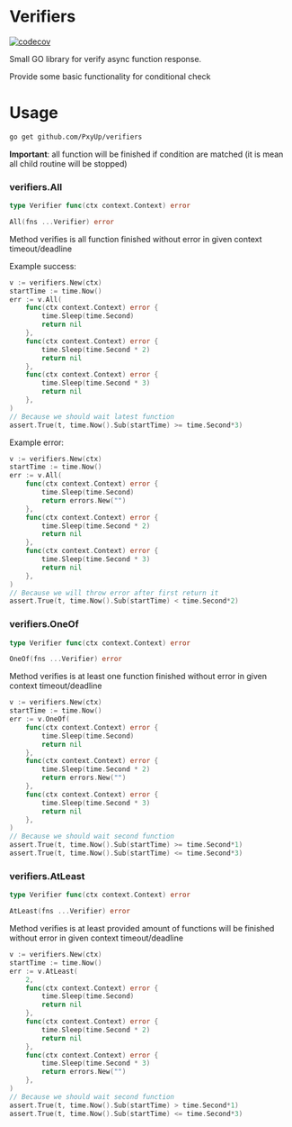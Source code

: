 # Verifiers

[![codecov](https://codecov.io/gh/PxyUp/verifiers/branch/master/graph/badge.svg)](https://codecov.io/gh/PxyUp/verifiers)

Small GO library for verify async function response.

Provide some basic functionality for conditional check

# Usage

```bash
go get github.com/PxyUp/verifiers
```

**Important**: all function will be finished if condition are matched (it is mean all child routine will be stopped)

### verifiers.All

```go
type Verifier func(ctx context.Context) error

All(fns ...Verifier) error
```

Method verifies is all function finished without error in given context timeout/deadline

Example success:

```go
v := verifiers.New(ctx)
startTime := time.Now()
err := v.All(
    func(ctx context.Context) error {
        time.Sleep(time.Second)
        return nil
    },
    func(ctx context.Context) error {
        time.Sleep(time.Second * 2)
        return nil
    },
    func(ctx context.Context) error {
        time.Sleep(time.Second * 3)
        return nil
    },
)
// Because we should wait latest function
assert.True(t, time.Now().Sub(startTime) >= time.Second*3)
```

Example error:

```go
v := verifiers.New(ctx)
startTime := time.Now()
err := v.All(
    func(ctx context.Context) error {
        time.Sleep(time.Second)
        return errors.New("")
    },
    func(ctx context.Context) error {
        time.Sleep(time.Second * 2)
        return nil
    },
    func(ctx context.Context) error {
        time.Sleep(time.Second * 3)
        return nil
    },
)
// Because we will throw error after first return it
assert.True(t, time.Now().Sub(startTime) < time.Second*2)
```

### verifiers.OneOf

```go
type Verifier func(ctx context.Context) error

OneOf(fns ...Verifier) error
```

Method verifies is at least one function finished without error in given context timeout/deadline

```go
v := verifiers.New(ctx)
startTime := time.Now()
err := v.OneOf(
    func(ctx context.Context) error {
        time.Sleep(time.Second)
        return nil
    },
    func(ctx context.Context) error {
        time.Sleep(time.Second * 2)
        return errors.New("")
    },
    func(ctx context.Context) error {
        time.Sleep(time.Second * 3)
        return nil
    },
)
// Because we should wait second function
assert.True(t, time.Now().Sub(startTime) >= time.Second*1)
assert.True(t, time.Now().Sub(startTime) <= time.Second*3)
```

### verifiers.AtLeast

```go
type Verifier func(ctx context.Context) error

AtLeast(fns ...Verifier) error
```

Method verifies is at least provided amount of functions will be finished without error in given context timeout/deadline

```go
v := verifiers.New(ctx)
startTime := time.Now()
err := v.AtLeast(
    2,
    func(ctx context.Context) error {
        time.Sleep(time.Second)
        return nil
    },
    func(ctx context.Context) error {
        time.Sleep(time.Second * 2)
        return nil
    },
    func(ctx context.Context) error {
        time.Sleep(time.Second * 3)
        return errors.New("")
    },
)
// Because we should wait second function
assert.True(t, time.Now().Sub(startTime) > time.Second*1)
assert.True(t, time.Now().Sub(startTime) <= time.Second*3)
```